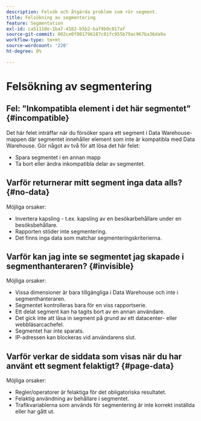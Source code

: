 ```yaml
---
description: Felsök och åtgärda problem som rör segment.
title: Felsökning av segmentering
feature: Segmentation
exl-id: ca51110e-1ba7-4182-b5b2-baf9b0c017af
source-git-commit: 002ce0f001796187c01fc955b79ac967ba36da9a
workflow-type: tm+mt
source-wordcount: '220'
ht-degree: 0%

---
```


# Felsökning av segmentering

## Fel: &quot;Inkompatibla element i det här segmentet&quot; {#incompatible}

Det här felet inträffar när du försöker spara ett segment i Data Warehouse-mappen där segmentet innehåller element som inte är kompatibla med Data Warehouse. Gör något av två för att lösa det här felet:

* Spara segmentet i en annan mapp
* Ta bort eller ändra inkompatibla delar av segmentet.

## Varför returnerar mitt segment inga data alls? {#no-data}

Möjliga orsaker:

* Invertera kapsling - t.ex. kapsling av en besökarbehållare under en besöksbehållare.
* Rapporten stöder inte segmentering.
* Det finns inga data som matchar segmenteringskriterierna.

## Varför kan jag inte se segmentet jag skapade i segmenthanteraren? {#invisible}

Möjliga orsaker:

* Vissa dimensioner är bara tillgängliga i Data Warehouse och inte i segmenthanteraren.
* Segmentet kontrolleras bara för en viss rapportserie.
* Ett delat segment kan ha tagits bort av en annan användare.
* Det gick inte att läsa in segment på grund av ett datacenter- eller webbläsarcachefel.
* Segmentet har inte sparats.
* IP-adressen kan blockeras vid användarens slut.

## Varför verkar de siddata som visas när du har använt ett segment felaktigt? {#page-data}

Möjliga orsaker:

* Regler/operatorer är felaktiga för det obligatoriska resultatet.
* Felaktig användning av behållare i segmentet.
* Trafikvariablerna som används för segmentering är inte korrekt inställda eller har gått ut.
